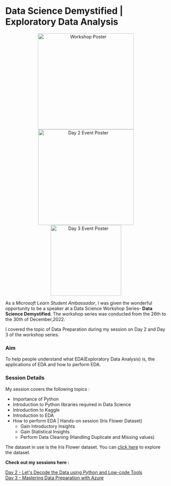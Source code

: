 # Data Science Demystified | Exploratory Data Analysis

<div align="center">
<img width="300" alt="Workshop Poster" src="https://user-images.githubusercontent.com/103310345/209855585-25da8af4-d273-4753-bd11-49dc69fa3f9e.png"> 
<img width="299" alt="Day 2 Event Poster" src="https://user-images.githubusercontent.com/103310345/209856701-9b0fbf64-cb33-4e8d-afe7-1e773056d703.png">          <img width="221" alt="Day 3 Event Poster" src="https://user-images.githubusercontent.com/103310345/209856694-ae9b823f-f3cb-43e5-aa6f-44805c8fd657.jpg">
</div>

As a _Microsoft Learn Student Ambassador_, I was given the wonderful opportunity to be a speaker at a Data Science Workshop Series- **Data Science Demystified**. The workshop series was conducted from the 26th to the 30th of December,2022. 

I covered the topic of Data Preparation during my session on Day 2 and Day 3 of the workshop series.

### Aim

To help people understand what EDA(Exploratory Data Analysis) is, the applications of EDA and how to perform EDA.

### Session Details

My session covers the following topics :
* Importance of Python
* Introduction to Python libraries required in Data Science
* Introduction to Kaggle
* Introduction to EDA
* How to perform EDA | Hands-on session (Iris Flower Dataset)
  * Gain Introductory Insights
  * Gain Statistical Insights
  * Perform Data Cleaning (Handling Duplicate and Missing values)
  
The dataset in use is the Iris Flower dataset. You can <a href="https://www.kaggle.com/datasets/sims22/irisflowerdatasets">click here</a> to explore the dataset.


**Check out my sessions here :**

<a href="https://youtu.be/soKyJ9IYbYY">Day 2 - Let's Decode the Data using Python and Low-code Tools</a>
<br>
<a href="">Day 3 - Mastering Data Preparation with Azure</a>


